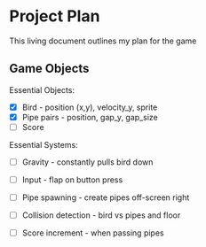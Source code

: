 # Project Plan

This living document outlines my plan for the game 


## Game Objects

Essential Objects:

- [x] Bird - position (x,y), velocity_y, sprite
- [x] Pipe pairs - position, gap_y, gap_size
- [ ] Score 

Essential Systems:

- [ ] Gravity - constantly pulls bird down
- [ ] Input - flap on button press
- [ ] Pipe spawning - create pipes off-screen right
- [ ] Collision detection - bird vs pipes and floor
- [ ] Score increment - when passing pipes


